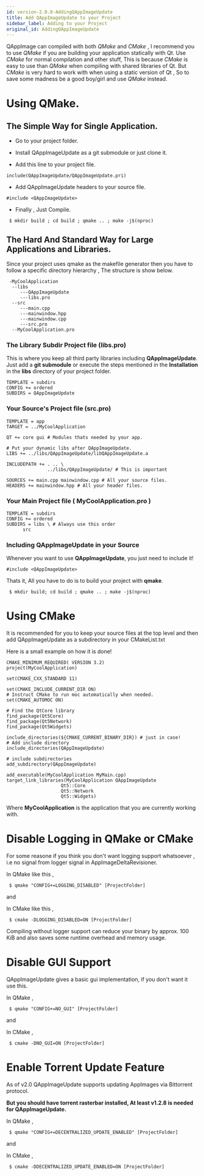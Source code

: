 ```yaml
---
id: version-2.0.0-AddingQAppImageUpdate
title: Add QAppImageUpdate to your Project
sidebar_label: Adding to your Project
original_id: AddingQAppImageUpdate
---
```


QAppImage can compiled with both *QMake* and *CMake* , I recommend you to use *QMake* if you are
building your application statically with Qt. Use *CMake* for normal compilation and other stuff, This is because *CMake* is 
easy to use than *QMake* when compiling with shared libraries of Qt. But *CMake* is very hard to work with when using a static 
version of Qt , So to save some madness be a good boy/girl and use *QMake* instead.


# Using QMake.

## The Simple Way for Single Application.

* Go to your project folder.
* Install QAppImageUpdate as a git submodule or just clone it.

* Add this line to your project file.
```
include(QAppImageUpdate/QAppImageUpdate.pri)
```

* Add QAppImageUpdate headers to your source file.
```
#include <QAppImageUpdate>
```

* Finally , Just Compile.
```
 $ mkdir build ; cd build ; qmake .. ; make -j$(nproc) 
```

## The Hard And Standard Way for Large Applications and Libraries.

Since your project uses qmake as the makefile generator then you have to follow a specific directory 
hierarchy , The structure is show below.

```
 -MyCoolApplication
  --libs
     ---QAppImageUpdate
     ---libs.pro
  --src
     ---main.cpp
     ---mainwindow.hpp
     ---mainwindow.cpp
     ---src.pro
  --MyCoolApplication.pro
```


### The Library Subdir Project file (libs.pro)

This is where you keep all third party libraries including **QAppImageUpdate**.
Just add a **git submodule** or execute the steps mentioned in the **Installation**   
in the **libs** directory of your project folder.



```
TEMPLATE = subdirs
CONFIG += ordered
SUBDIRS = QAppImageUpdate
```

### Your Source's Project file (src.pro)

```
TEMPLATE = app
TARGET = ../MyCoolApplication

QT += core gui # Modules thats needed by your app.

# Put your dynamic libs after QAppImageUpdate. 
LIBS += ../libs/QAppImageUpdate/libQAppImageUpdate.a 

INCLUDEPATH += . .. \
               ../libs/QAppImageUpdate/ # This is important

SOURCES += main.cpp mainwindow.cpp # All your source files.
HEADERS += mainwindow.hpp # All your header files.
```

### Your Main Project file ( MyCoolApplication.pro )

```
TEMPLATE = subdirs
CONFIG += ordered
SUBDIRS = libs \ # Always use this order
	  src
```


### Including QAppImageUpdate in your Source

Whenever you want to use **QAppImageUpdate**, you just need to include it!

```
#include <QAppImageUpdate>
```


Thats it, All you have to do is to build your project with **qmake**.   

```
 $ mkdir build; cd build ; qmake .. ; make -j$(nproc) 
```


# Using CMake 

It is recommended for you to keep your source files at the top level and then add
QAppImageUpdate as a subdirectory in your CMakeList.txt

Here is a small example on how it is done!

```
CMAKE_MINIMUM_REQUIRED( VERSION 3.2)
project(MyCoolApplication)

set(CMAKE_CXX_STANDARD 11)

set(CMAKE_INCLUDE_CURRENT_DIR ON)
# Instruct CMake to run moc automatically when needed.
set(CMAKE_AUTOMOC ON)

# Find the QtCore library
find_package(Qt5Core)
find_package(Qt5Network)
find_package(Qt5Widgets)

include_directories(${CMAKE_CURRENT_BINARY_DIR}) # just in case!
# Add include directory
include_directories(QAppImageUpdate)

# include subdirectories 
add_subdirectory(QAppImageUpdate)

add_executable(MyCoolApplication MyMain.cpp)
target_link_libraries(MyCoolApplication QAppImageUpdate
					Qt5::Core 
					Qt5::Network
					Qt5::Widgets)
```

Where **MyCoolApplication** is the application that you are currently working with.

# Disable Logging in QMake or CMake

For some reasone if you think you don't want logging support whatsoever , i.e no signal from logger signal in
AppImageDeltaRevisioner. 

In QMake like this , 

```
 $ qmake "CONFIG+=LOGGING_DISABLED" [ProjectFolder]
```

and

In CMake like this ,

```
 $ cmake -DLOGGING_DISABLED=ON [ProjectFolder]
```

Compiling without logger support can reduce your binary by approx. 100 KiB and 
also saves some runtime overhead and memory usage.

# Disable GUI Support

QAppImageUpdate gives a basic gui implementation, if you don't want it use this.

In QMake ,

```
 $ qmake "CONFIG+=NO_GUI" [ProjectFolder]
```

and 

In CMake ,

```
 $ cmake -DNO_GUI=ON [ProjectFolder]
```


# Enable Torrent Update Feature

As of v2.0 QAppImageUpdate supports updating AppImages via Bittorrent protocol.

**But you should have torrent rasterbar installed, At least v1.2.8 is needed for QAppImageUpdate.**


In QMake ,

```
 $ qmake "CONFIG+=DECENTRALIZED_UPDATE_ENABLED" [ProjectFolder]
```

and 

In CMake ,

```
 $ cmake -DDECENTRALIZED_UPDATE_ENABLED=ON [ProjectFolder]
```
